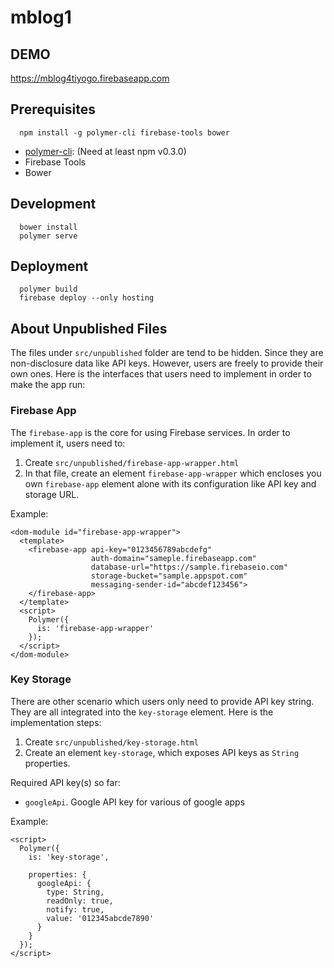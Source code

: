 # mblog1

## DEMO

https://mblog4tiyogo.firebaseapp.com

## Prerequisites

```shell
  npm install -g polymer-cli firebase-tools bower
```

- [polymer-cli](https://github.com/Polymer/polymer-cli): (Need at least npm v0.3.0)
- Firebase Tools
- Bower

## Development

```shell
  bower install
  polymer serve
```

## Deployment

```shell
  polymer build
  firebase deploy --only hosting
```

## About Unpublished Files
The files under `src/unpublished` folder are tend to be hidden. Since they are non-disclosure data like API keys. However, users are freely to provide their own ones. Here is the interfaces that users need to implement in order to make the app run:

### Firebase App
The `firebase-app` is the core for using Firebase services. In order to implement it, users need to:

 1. Create `src/unpublished/firebase-app-wrapper.html`
 2. In that file, create an element `firebase-app-wrapper` which encloses you own `firebase-app` element alone with its configuration like API key and storage URL.

Example:
```
<dom-module id="firebase-app-wrapper">
  <template>
    <firebase-app api-key="0123456789abcdefg"
                  auth-domain="sameple.firebaseapp.com"
                  database-url="https://sample.firebaseio.com"
                  storage-bucket="sample.appspot.com"
                  messaging-sender-id="abcdef123456">
    </firebase-app>
  </template>
  <script>
    Polymer({
      is: 'firebase-app-wrapper'
    });
  </script>
</dom-module>
```

### Key Storage
There are other scenario which users only need to provide API key string. They are all integrated into the `key-storage` element. Here is the implementation steps:
 
 1. Create `src/unpublished/key-storage.html`
 2. Create an element `key-storage`, which exposes API keys as `String` properties. 

Required API key(s) so far:
 - `googleApi`. Google API key for various of google apps

Example:
```
<script>
  Polymer({
    is: 'key-storage',
    
    properties: {
      googleApi: {
        type: String,
        readOnly: true,
        notify: true,
        value: '012345abcde7890'
      }
    }
  });
</script>
```
